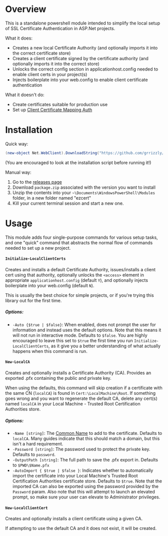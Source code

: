 # Overview

This is a standalone powershell module intended to simplify the local setup of SSL Certificate Authentication in ASP.Net projects.

What it does:

- Creates a new local Certificate Authority (and optionally imports it into the correct certificate store)
- Creates a client certificate signed by the certificate authority (and optionally imports it into the correct store)
- Unlocks the correct config section in applicationhost.config needed to enable client certs in your project(s)
- Injects boilerplate into your web.config to enable client certificate authentication

What it doesn't do:

- Create certificates suitable for production use
- Set up [Client Certificate Mapping Auth](https://www.iis.net/configreference/system.webserver/security/authentication/iisclientcertificatemappingauthentication)

# Installation

Quick way:

```powershell
(new-object Net.WebClient).DownloadString("https://github.com/grrizzly/ezcert/master/install.ps1")
```

(You are encouraged to look at the installation script before running it!)

Manual way:

1. Go to the [releases page](https://github.com/grrizzly/ezcert/releases) 
1. Download `package.zip` associated with the version you want to install
1. Unzip the contents into your `~\Documents\WindowsPowerShell\Modules` folder, in a new folder named "ezcert"
1. Kill your current terminal session and start a new one.

# Usage

This module adds four single-purpose commands for various setup tasks, and one "quick" command that abstracts the normal flow of commands needed to set up a new project.

#### `Initialize-LocalClientCerts`

Creates and installs a default Certificate Authority, issues/installs a client cert using that authority, optionally unlocks the `<access>` element in appropriate `applicationhost.config` (default `Y`), and optionally injects boilerplate into your web.config (default `N`).

This is usually the best choice for simple projects, or if you're trying this library out for the first time.

##### Options:
 
- `-Auto {$true | $false}`: When enabled, does not prompt the user for information and instead uses the default options. Note that this means it will not run in interactive mode. Defaults to `$false`. You are highly encouraged to leave this set to `$true` the first time you run `Initialize-LocalClientCerts`, as it give you a better understanding of what actually happens when this command is run.

#### `New-LocalCA`

Creates and optionally installs a Certificate Authority (CA). Provides an exported .pfx containing the public and private key.

When using the defaults, this command will skip creation if a certificate with the same CN (`localCA`) is found in `Cert:\LocalMachine\Root`. If something goes wrong and you want to regenerate the default CA, delete any cert(s) named `localCA` in your Local Machine - Trusted Root Certification Authorities store.

##### Options:

- `-Name [string]`: The [Common Name](https://support.dnsimple.com/articles/what-is-common-name/) to add to the certificate. Defaults to `localCA`. Many guides indicate that this should match a domain, but this isn't a hard requirement. 
- `-Password [string]`: The password used to protect the private key. Defaults to `password`. 
- `-OutputPath [string]`: The full path to save the .pfx export in. Defaults to `$PWD\$Name.pfx`
- `-AutoImport { $true | $false }`: Indicates whether to automatically import the certificate into your Local Machine's Trusted Root Certification Authorities certificate store. Defaults to `$true`. Note that the imported CA can also be exported using the password provided by the `Password` param. Also note that this will attempt to launch an elevated prompt, so make sure your user can elevate to Administrator privileges.

#### `New-LocalClientCert`

Creates and optionally installs a client certificate using a given CA. 

If attempting to use the default CA and it does not exist, it will be created.


